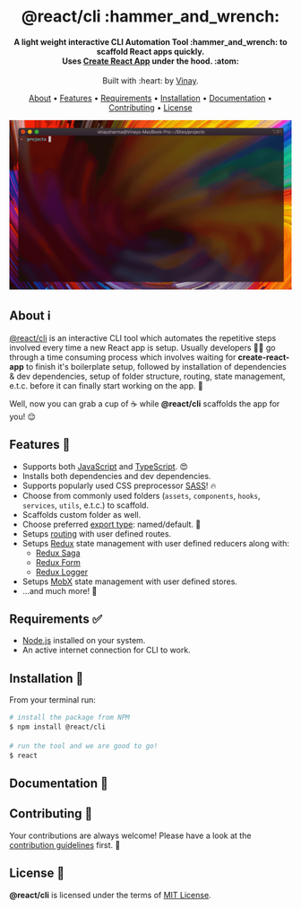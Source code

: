 <h1 align="center">
  @react/cli :hammer_and_wrench:
</h1>

<h4 align="center">
  A light weight interactive CLI Automation Tool :hammer_and_wrench: to scaffold React apps quickly.
  <br>
  Uses
  <a href="https://create-react-app.dev/" target="_blank">Create React App</a> under the hood. :atom:
</h4>

<p align="center">
  Built with :heart: by <a href="https://www.linkedin.com/in/vinaysharma-/" target="_blank">Vinay</a>.
</p>

<p align="center">
  <a href="#about-information_source">About</a> •
  <a href="#features-tada">Features</a> •
  <a href="#requirements-white_check_mark">Requirements</a> •
  <a href="#installation-rocket">Installation</a> •
  <a href="#documentation-green_book">Documentation</a> •
  <a href="#contributing-handshake">Contributing</a> •
  <a href="#license-page_facing_up">License</a>
</p>

![screenshot](docs/intro.gif)

## About :information_source:

<a href="https://github.com/vinaysharma14/react-cli" target="_blank">@react/cli</a> is an interactive CLI tool which automates the repetitive steps involved every time a new React app is setup. Usually developers :man_technologist: go through a time consuming process which involves waiting for **create-react-app** to finish it's boilerplate setup, followed by installation of dependencies & dev dependencies, setup of folder structure, routing, state management, e.t.c. before it can finally start working on the app. :construction:

Well, now you can grab a cup of :coffee: while **@react/cli** scaffolds the app for you! :relieved:

## Features :tada:

- Supports both [JavaScript](https://www.w3schools.com/js/) and [TypeScript](https://www.typescriptlang.org/). :heart_eyes:
- Installs both dependencies and dev dependencies.
- Supports popularly used CSS preprocessor [SASS](https://sass-lang.com/)! :fire:
- Choose from commonly used folders (`assets`, `components`, `hooks`, `services`, `utils`, e.t.c.) to scaffold.
- Scaffolds custom folder as well.
- Choose preferred [export type](https://developer.mozilla.org/en-US/docs/web/javascript/reference/statements/export): named/default. :thinking:
- Setups [routing](https://reactrouter.com/) with user defined routes.
- Setups [Redux](https://react-redux.js.org/) state management with user defined reducers along with:
  - [Redux Saga](https://redux-saga.js.org/)
  - [Redux Form](https://redux-form.com/)
  - [Redux Logger](https://github.com/LogRocket/redux-logger#readme)
- Setups [MobX](https://mobx.js.org/README.html) state management with user defined stores.
- ...and much more! :tada:

## Requirements :white_check_mark:

- [Node.js](https://nodejs.org/en/download/) installed on your system.
- An active internet connection for CLI to work.

## Installation :rocket:

From your terminal run:

```bash
# install the package from NPM
$ npm install @react/cli

# run the tool and we are good to go!
$ react
```

## Documentation :green_book:

## Contributing :handshake:

Your contributions are always welcome! Please have a look at the [contribution guidelines](https://github.com/vinaysharma14/react-cli/blob/development/CONTRIBUTING.md) first. 🎉

## License :page_facing_up:

**@react/cli** is licensed under the terms of [MIT License](https://github.com/vinaysharma14/react-cli/blob/development/LICENSE.md).

